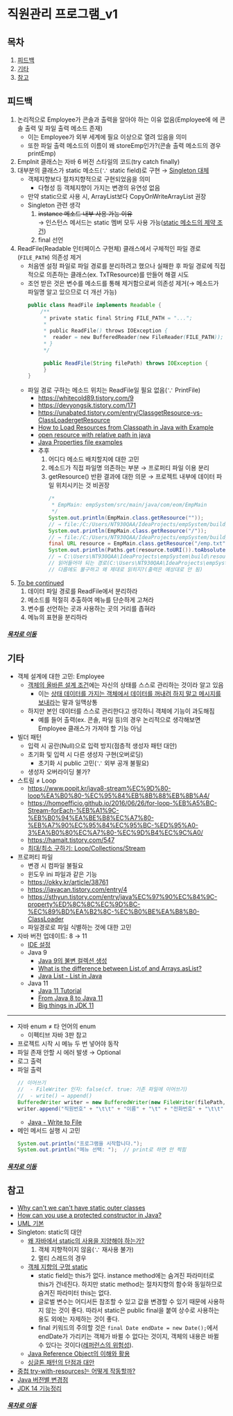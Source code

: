 직원관리 프로그램_v1
=====
## 목차
1. [피드백](#피드백)
2. [기타](#기타)
3. [참고](#참고)

## 피드백
1. 논리적으로 Employee가 콘솔과 출력을 알아야 하는 이유 없음(Employee에 에 콘솔 출력 및 파일 출력 메소드 존재)
	* 이는 Employee가 외부 세계에 필요 이상으로 열려 있음을 의미
	* 또한 파일 출력 메소드의 이름이 왜 storeEmp인가?(콘솔 출력 메소드의 경우 printEmp)
2. EmpInit 클래스는 자바 6 버전 스타일의 코드(try catch finally)
3. 대부분의 클래스가 static 메소드(∵ static field)로 구현 → [Singleton 대체](https://github.com/nara1030/ThisIsJava/blob/master/docs/etc/static_vs_singleton.md)
	* 객체지향보다 절차지향적으로 구현되었음을 의미
		* 다형성 등 객체지향이 가지는 변경의 유연성 없음
	* 만약 static으로 사용 시, ArrayList보다 CopyOnWriteArrayList 권장
	* Singleton 관련 생각
		1. ~~instance 메소드 내부 사용 가능 이유~~  
		   → 인스턴스 메서드는 static 멤버 모두 사용 가능([static 메소드의 제약 조건](https://gmlwjd9405.github.io/2018/08/04/java-static.html))
		2. final 선언
4. ReadFile(Readable 인터페이스 구현체) 클래스에서 구체적인 파일 경로(`FILE_PATH`) 의존성 제거
	* 처음엔 설정 파일로 파일 경로를 분리하려고 했으나 실패한 후 파일 경로에 직접적으로 의존하는 클래스(ex. TxTResource)를 만들어 해결 시도
	* 조언 받은 것은 변수를 메소드를 통해 제거함으로써 의존성 제거(→ 메소드가 파일명 알고 있으므로 더 개선 가능)  
		```java
		public class ReadFile implements Readable {
			/** 
			 * private static final String FILE_PATH = "...";
			 *
			 * public ReadFile() throws IOException {
			 *	reader = new BufferedReader(new FileReader(FILE_PATH));
			 * }
			 */
			 
			 public ReadFile(String filePath) throws IOException {
			 }
		}
		```
	* 파일 경로 구하는 메소드 위치는 ReadFile일 필요 없음(∵ PrintFile)
		* https://whitecold89.tistory.com/9
		* https://devyongsik.tistory.com/171
		* https://unabated.tistory.com/entry/ClassgetResource-vs-ClassLoadergetResource
		* [How to Load Resources from Classpath in Java with Example](https://javarevisited.blogspot.com/2014/07/how-to-load-resources-from-classpath-in-java-example.html)
		* [open resource with relative path in java](https://stackoverflow.com/questions/573679/open-resource-with-relative-path-in-java)
		* [Java Properties file examples](https://mkyong.com/java/java-properties-file-examples/)
		* 추후
			1. 어디다 메소드 배치할지에 대한 고민
			2. 메소드가 직접 파일명 의존하는 부분 → 프로퍼티 파일 이용 분리
			3. getResource() 반환 결과에 대한 의문 → 프로젝트 내부에 데이터 파일 위치시키는 것 비권장  
				```java
				/*
				 * EmpMain: empSystem/src/main/java/com/eom/EmpMain
				 */
				System.out.println(EmpMain.class.getResource(""));
				// → file:/C:/Users/NT930QAA/IdeaProjects/empSystem/build/classes/java/main/com/eom/
				System.out.println(EmpMain.class.getResource("/"));
				// → file:/C:/Users/NT930QAA/IdeaProjects/empSystem/build/classes/java/main/
				final URL resource = EmpMain.class.getResource("/emp.txt");	// resources/emp.txt
				System.out.println(Paths.get(resource.toURI()).toAbsolutePath().toString());
				// → C:\Users\NT930QAA\IdeaProjects\empSystem\build\resources\main\emp.txt
				// 읽어들어야 되는 경로(C:\Users\NT930QAA\IdeaProjects\empSystem\src\main\resources\emp.txt)와
				// 다름에도 불구하고 왜 제대로 읽히지?(출력은 예상대로 안 됨)
				```
5. [To be continued](https://github.com/johngrib/EmployeeManagementSystem/pulls)
	1. 데이터 파일 경로를 ReadFile에서 분리하라
	2. 메소드를 적절히 추출하여 메뉴를 단순하게 고쳐라
	3. 변수를 선언하는 곳과 사용하는 곳의 거리를 좁혀라
	4. 메뉴의 표현을 분리하라

##### [목차로 이동](#목차)

## 기타
* 객체 설계에 대한 고민: Employee
	* [객체의 올바른 설계 조건](https://github.com/nara1030/TIL/blob/master/docs/lecture_list/code_spitz/s83_object1/object1_week1_ch00-ch01.md#%EA%B0%9D%EC%B2%B4%EC%99%80-%EC%84%A4%EA%B3%84)에는 자신의 상태를 스스로 관리하는 것이라 알고 있음
		* 이는 [상태 데이터를 가지는 객체에서 데이터를 꺼내려 하지 말고 메시지를 보내라](https://github.com/nara1030/ThisIsJava/blob/master/docs/etc/double_dispatch.md#%EC%9A%B0%EC%95%84%ED%95%9C%ED%85%8C%ED%81%AC%EC%BD%94%EC%8A%A4)는 말과 일맥상통
	* 하지만 본인 데이터를 스스로 관리한다고 생각하니 객체에 기능이 과도해짐
		* 예를 들어 출력(ex. 콘솔, 파일 등)의 경우 논리적으로 생각해보면 Employee 클래스가 가져야 할 기능 아님
* 빌더 패턴
	* 입력 시 공란(Null)으로 입력 방지(점층적 생성자 패턴 대안)
	* 초기화 및 입력 시 다른 생성자 구현(오버로딩)
		* 초기화 시 public 고민(∵ 외부 공개 불필요)
	* 생성자 오버라이딩 불가?
* 스트림 ≠ Loop
	* https://www.popit.kr/java8-stream%EC%9D%80-loop%EA%B0%80-%EC%95%84%EB%8B%88%EB%8B%A4/
	* https://homoefficio.github.io/2016/06/26/for-loop-%EB%A5%BC-Stream-forEach-%EB%A1%9C-%EB%B0%94%EA%BE%B8%EC%A7%80-%EB%A7%90%EC%95%84%EC%95%BC-%ED%95%A0-3%EA%B0%80%EC%A7%80-%EC%9D%B4%EC%9C%A0/
	* https://hamait.tistory.com/547
	* [최대/최소 구하기: Loop/Collections/Stream](https://www.daleseo.com/java-min-max/)
* 프로퍼티 파일
	* 변경 시 컴파일 불필요
	* 윈도우 ini 파일과 같은 기능
	* https://okky.kr/article/38761
	* https://javacan.tistory.com/entry/4
	* https://sthyun.tistory.com/entry/java%EC%97%90%EC%84%9C-property%ED%8C%8C%EC%9D%BC-%EC%89%BD%EA%B2%8C-%EC%B0%BE%EA%B8%B0-ClassLoader
	* 파일경로로 파일 식별하는 것에 대한 고민
* 자바 버전 업데이트: 8 → 11
	* [IDE 설정](https://github.com/HomoEfficio/dev-tips/blob/master/IntelliJ%20-%20Gradle%EC%9D%98%20%EC%9E%90%EB%B0%94%20%EB%B2%84%EC%A0%84%20%EC%84%A4%EC%A0%95.md)
	* Java 9
		* [Java 9의 불변 컬렉션 생성](https://www.daleseo.com/java9-immutable-collections/)
		* [What is the difference between List.of and Arrays.asList?](https://stackoverflow.com/questions/46579074/what-is-the-difference-between-list-of-and-arrays-aslist)
		* [Java List - List in Java](https://www.journaldev.com/11444/java-list)
	* Java 11
		* [Java 11 Tutorial](https://winterbe.com/posts/2018/09/24/java-11-tutorial/)
		* [From Java 8 to Java 11](https://codete.com/blog/java-8-java-11-quick-guide/)
		* [Big things in JDK 11](https://meetup.toast.com/posts/171)

- - -

* 자바 enum ≠ 타 언어의 enum
	* 이펙티브 자바 3판 참고
* 프로젝트 시작 시 메뉴 두 번 넣어야 동작
* 파일 존재 안할 시 에러 발생 → Optional
* 로그 출력
* 파일 출력  
	```java
	// 이어쓰기
	//  - FileWriter 인자: false(cf. true: 기존 파일에 이어쓰기)
	//  - write() → append()
	BufferedWriter writer = new BufferedWriter(new FileWriter(filePath, false));
	writer.append("직원번호" + "\t\t" + "이름" + "\t" + "전화번호" + "\t\t" + "직급" + "\t" + "이메일" + "\n");
	```
	* [Java - Write to File](https://www.baeldung.com/java-write-to-file)
* 메인 메서드 실행 시 고민  
	```java
	System.out.println("프로그램을 시작합니다.");
    System.out.println("메뉴 선택: ");  // print로 하면 안 찍힘
	```
	
##### [목차로 이동](#목차)

## 참고
* [Why can't we can't have static outer classes](https://stackoverflow.com/questions/18036458/why-cant-we-have-static-outer-classes)
* [How can you use a protected constructor in Java?](https://www.quora.com/How-can-you-use-a-protected-constructor-in-Java)
* [UML 기본](https://geniusduck.tistory.com/entry/UML-%EA%B8%B0%EB%B3%B8%ED%8E%B8-%EA%B8%B0%EB%B3%B8-%ED%91%9C%EA%B8%B0-%ED%98%95%EC%8B%9D-%EB%B0%8F-%EA%B4%80%EA%B3%84%ED%91%9C%ED%98%84%EB%B2%95)
* Singleton: static의 대안
	* [왜 자바에서 static의 사용을 지양해야 하는가?](https://unabated.tistory.com/entry/%EC%99%9C-%EC%9E%90%EB%B0%94%EC%97%90%EC%84%9C-static%EC%9D%98-%EC%82%AC%EC%9A%A9%EC%9D%84-%EC%A7%80%EC%96%91%ED%95%B4%EC%95%BC-%ED%95%98%EB%8A%94%EA%B0%80)
		1. 객체 지향적이지 않음(∵ 재사용 불가)
		2. 멀티 스레드의 경우
	* [객체 지향의 구멍 static](https://whiteship.tistory.com/134)
		* static field는 this가 없다. instance method에는 숨겨진 파라미터로 this가 건네진다. 하지만 static method는 절차지향의 함수와 동일하므로 숨겨진 파라미터 this는 없다.
		* 글로벌 변수는 어디서든 참조할 수 있고 값을 변경할 수 있기 때문에 사용하지 않는 것이 좋다. 따라서 static은 public final을 붙여 상수로 사용하는 용도 외에는 자제하는 것이 좋다.
		* final 키워드의 주의할 것은 `final Date endDate = new Date();`에서 endDate가 가리키는 객체가 바뀔 수 없다는 것이지, 객체의 내용은 바뀔 수 있다는 것이다([레퍼런스의 위험성](https://whiteship.tistory.com/100)).
	* [Java Reference Object의 이해와 활용](http://blog.daum.net/_blog/BlogTypeView.do?blogid=04qAU&articleno=15309479&categoryId=452665&regdt=20100623131535)
	* [싱글톤 패턴의 단점과 대안](https://okky.kr/article/673659)
* [중첩 try-with-resources는 어떻게 작동할까?](https://multifrontgarden.tistory.com/192)
* [Java 버전별 변경점](https://johngrib.github.io/wiki/java-enhancements/)
* [JDK 14 기능정리](https://okky.kr/article/676912)

##### [목차로 이동](#목차)